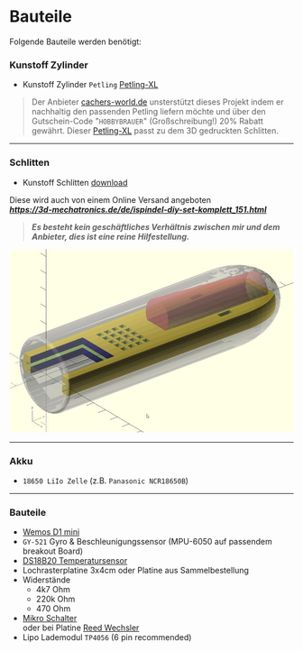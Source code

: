 # Bauteile

Folgende Bauteile werden benötigt:

###  Kunstoff Zylinder

- Kunstoff Zylinder `Petling` [Petling-XL](http://cachers-world.de/de/Petling-XL)
> Der Anbieter [cachers-world.de](http://cachers-world.de/de/Petling-XL) unsterstützt dieses Projekt indem er nachhaltig den passenden Petling liefern möchte und über den Gutschein-Code "`HOBBYBRAUER`"  (Großschreibung!) 20% Rabatt gewährt. 
Dieser [Petling-XL](http://cachers-world.de/de/Petling-XL) passt zu dem 3D gedruckten Schlitten.
***
### Schlitten
- Kunstoff Schlitten [download](https://github.com/universam1/iSpindel/raw/master/drawer/)

Diese wird auch von einem Online Versand angeboten  
***https://3d-mechatronics.de/de/ispindel-diy-set-komplett_151.html***

> ***Es besteht kein geschäftliches Verhältnis zwischen mir und dem Anbieter, dies ist eine reine Hilfestellung.***

![Schlitten](/pics/Schlitten_cad.jpg)
***
### Akku
- `18650 LiIo Zelle` (z.B. `Panasonic NCR18650B`)
*** 
### Bauteile

- [Wemos D1 mini](https://www.wemos.cc/product/d1-mini.html)
- `GY-521` Gyro & Beschleunigungssensor (MPU-6050 auf passendem breakout Board)
- [DS18B20 Temperatursensor](https://www.maximintegrated.com/en/products/analog/sensors-and-sensor-interface/DS18B20.html)
- Lochrasterplatine 3x4cm oder Platine aus Sammelbestellung
- Widerstände
  - 4k7 Ohm
  - 220k Ohm
  - 470 Ohm
- [Mikro Schalter](http://www.reichelt.de/Schiebeschalter/SS-ESP201/3/index.html?ACTION=3&LA=446&ARTICLE=112179&GROUPID=7595&artnr=SS+ESP201&SEARCH=SS%2BESP201)  
oder bei Platine [Reed Wechsler](http://www.reichelt.de/Reedrelais/KSK-1C90/3/index.html?ACTION=3&LA=446&ARTICLE=27696&GROUPID=7617&artnr=KSK+1C90&SEARCH=KSK%2B1C90)   
- Lipo Lademodul `TP4056` (6 pin recommended)




